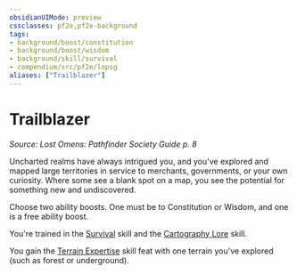 ```yaml
---
obsidianUIMode: preview
cssclasses: pf2e,pf2e-background
tags:
- background/boost/constitution
- background/boost/wisdom
- background/skill/survival
- compendium/src/pf2e/lopsg
aliases: ["Trailblazer"]
---
```

# Trailblazer
*Source: Lost Omens: Pathfinder Society Guide p. 8*  

Uncharted realms have always intrigued you, and you've explored and mapped large territories in service to merchants, governments, or your own curiosity. Where some see a blank spot on a map, you see the potential for something new and undiscovered.

Choose two ability boosts. One must be to Constitution or Wisdom, and one is a free ability boost.

You're trained in the [Survival](compendium/skills.md#Survival) skill and the [Cartography Lore](compendium/skills.md#Lore) skill.

You gain the [Terrain Expertise](compendium/feats/terrain-expertise.md) skill feat with one terrain you've explored (such as forest or underground).
